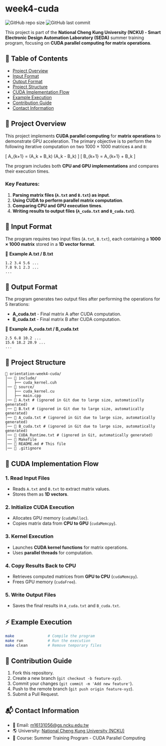 # week4-cuda

![GitHub repo size](https://img.shields.io/github/repo-size/ysnanako/orientation-week4-cuda)
![GitHub last commit](https://img.shields.io/github/last-commit/ysnanako/orientation-week4-cuda)

This project is part of the **National Cheng Kung University (NCKU) - Smart Electronic Design Automation Laboratory (SEDA)** summer training program, focusing on **CUDA parallel computing for matrix operations**.

## 📖 Table of Contents

- [Project Overview](#project-overview)
- [Input Format](#input-format)
- [Output Format](#output-format)
- [Project Structure](#project-structure)
- [CUDA Implementation Flow](#cuda-implementation-flow)
- [Example Execution](#example-execution)
- [Contribution Guide](#contribution-guide)
- [Contact Information](#contact-information)

## 📝 Project Overview

This project implements **CUDA parallel computing** for **matrix operations** to demonstrate GPU acceleration. The primary objective is to perform the following iterative computation on two 1000 × 1000 matrices `A` and `B`:

\[ A_{k+1} = (A_k + B_k) (A_k - B_k) \]
\[ B_{k+1} = A_{k+1} + B_k \]

The program includes both **CPU and GPU implementations** and compares their execution times.

### **Key Features:**
1. **Parsing matrix files (`A.txt` and `B.txt`) as input**.
2. **Using CUDA to perform parallel matrix computation**.
3. **Comparing CPU and GPU execution times**.
4. **Writing results to output files (`A_cuda.txt` and `B_cuda.txt`)**.

## 📄 Input Format

The program requires two input files (`A.txt`, `B.txt`), each containing a **1000 × 1000 matrix** stored in a **1D vector format**.

📄 **Example A.txt / B.txt**
```
1.2 3.4 5.6 ...
7.8 9.1 2.3 ...
...
```

## 📄 Output Format

The program generates two output files after performing the operations for 5 iterations:
- **A_cuda.txt** - Final matrix A after CUDA computation.
- **B_cuda.txt** - Final matrix B after CUDA computation.

📄 **Example A_cuda.txt / B_cuda.txt**
```
2.5 6.8 10.2 ...
15.6 18.2 20.9 ...
...
```

## 🧰 Project Structure
```
📂 orientation-week4-cuda/
│── 📂 include/  
│   ├── cuda_kernel.cuh  
│── 📂 source/  
│   ├── cuda_kernel.cu  
│   ├── main.cpp  
│── 📄 A.txt # (ignored in Git due to large size, automatically generated)  
│── 📄 B.txt # (ignored in Git due to large size, automatically generated)  
│── 📄 A_cuda.txt # (ignored in Git due to large size, automatically generated)  
│── 📄 B_cuda.txt # (ignored in Git due to large size, automatically generated)  
│── 📄 CUDA_Runtime.txt # (ignored in Git, automatically generated)  
│── 🔧 Makefile  
│── 📜 README.md # This file
│── 📜 .gitignore
```

## 🔹 **CUDA Implementation Flow**

### **1. Read Input Files**
- Reads `A.txt` and `B.txt` to extract matrix values.
- Stores them as **1D vectors**.

### **2. Initialize CUDA Execution**
- Allocates GPU memory (`cudaMalloc`).
- Copies matrix data from **CPU to GPU** (`cudaMemcpy`).

### **3. Kernel Execution**
- Launches **CUDA kernel functions** for matrix operations.
- Uses **parallel threads** for computation.

### **4. Copy Results Back to CPU**
- Retrieves computed matrices from **GPU to CPU** (`cudaMemcpy`).
- Frees GPU memory (`cudaFree`).

### **5. Write Output Files**
- Saves the final results in `A_cuda.txt` and `B_cuda.txt`.

## ⚡ **Example Execution**

```bash
make               # Compile the program
make run           # Run the execution
make clean         # Remove temporary files
```

## 🤝 Contribution Guide

1. Fork this repository.
2. Create a new branch (`git checkout -b feature-xyz`).
3. Commit your changes (`git commit -m 'Add new feature'`).
4. Push to the remote branch (`git push origin feature-xyz`).
5. Submit a Pull Request.

## 📬 Contact Information

- 📧 Email: [m16131056@gs.ncku.edu.tw](mailto:m16131056@gs.ncku.edu.tw)
- 🌎 University: [National Cheng Kung University (NCKU)](https://www.ncku.edu.tw)
- 📖 Course: Summer Training Program - CUDA Parallel Computing
